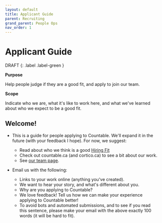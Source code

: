 ```yaml
---
layout: default
title: Applicant Guide
parent: Recruiting
grand_parent: People Ops
nav_order: 1
---
```


# Applicant Guide

DRAFT
{: .label .label-green }

**Purpose**

Help people judge if they are a good fit, and apply to join our team.

**Scope**

Indicate who we are, what it's like to work here, and what we've learned
about who we expect to be a good fit.

## Welcome\!

  - This is a guide for people applying to Countable. We'll expand it in
    the future (with your feedback I hope). For now, we suggest:
    
      - Read about who we think is a good [Hiring Fit](HIRING_FIT.md)
      - Check out countable.ca (and cortico.ca) to see a bit about our
        work.
      - See [our team page](https://countable.ca/careers). 

  - Email us with the following:
    
      - Links to your work online (anything you've created).
      - We want to hear your story, and what's different about you.
      - Why are you applying to Countable?
      - We love feedback! Tell us how we can make your experience
        applying to Countable better!
      - To avoid bots and automated submissions, and to see if you read
        this sentence, please make your email with the above exactly 100
        words (it will be hard to fit).
